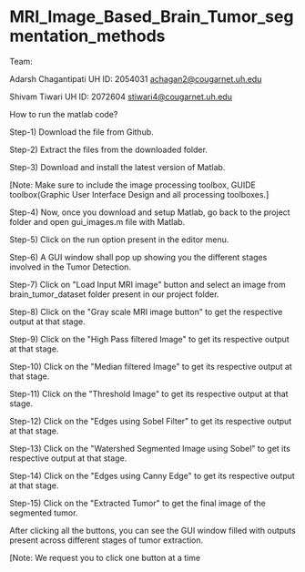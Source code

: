 # MRI_Image_Based_Brain_Tumor_segmentation_methods

Team:

Adarsh Chagantipati
UH ID: 2054031
achagan2@cougarnet.uh.edu

Shivam Tiwari
UH ID: 2072604 
stiwari4@cougarnet.uh.edu

How to run the matlab code?

Step-1) Download the file from Github.

Step-2) Extract the files from the downloaded folder.

Step-3) Download and install the latest version of Matlab.

[Note: Make sure to include the image processing toolbox, GUIDE toolbox(Graphic User Interface
Design and all processing toolboxes.]

Step-4) Now, once you download and setup Matlab, go back to the project folder and open
gui_images.m file with Matlab.

Step-5) Click on the run option present in the editor menu.

Step-6) A GUI window shall pop up showing you the different stages involved in the Tumor Detection.

Step-7) Click on "Load Input MRI image" button and select an image from brain_tumor_dataset
folder present in our project folder.

Step-8) Click on the "Gray scale MRI image button" to get the respective output at that stage.

Step-9) Click on the "High Pass filtered Image" to get its respective output at that stage.

Step-10) Click on the "Median filtered Image" to get its respective output at that stage.

Step-11) Click on the "Threshold Image" to get its respective output at that stage.

Step-12) Click on the "Edges using Sobel Filter" to get its respective output at that stage.

Step-13) Click on the "Watershed Segmented Image using Sobel" to get its respective output at that stage.

Step-14) Click on the "Edges using Canny Edge" to get its respective output at that stage.

Step-15) Click on the "Extracted Tumor" to get the final image of the segmented tumor.

After clicking all the buttons, you can see the GUI window filled with outputs present across
different stages of tumor extraction.

[Note: We request you to click one button at a time 
